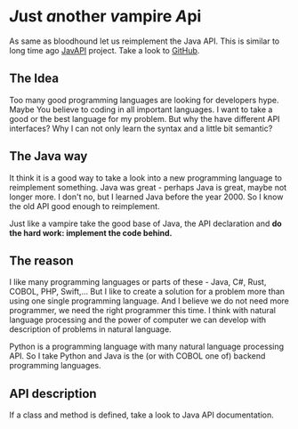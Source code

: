 # *J*ust *a*nother *v*ampire *A*pi #

  As same as bloodhound let us reimplement the Java API.
  This is similar to long time ago [JavAPI](https://github.com/RealBastie/JavApi) project.
  Take a look to [GitHub](https://github.com/bastie/PythonVampire).
  
  ## The Idea ##
  Too many good programming languages are looking for developers hype. Maybe You 
  believe to coding in all important languages. I want to take a good or the best
  language for my problem. But why the have different API interfaces? Why I can
  not only learn the syntax and a little bit semantic?
  
  ## The Java way ##
  It think it is a good way to take a look into a new programming language to reimplement
  something. Java was great - perhaps Java is great, maybe not longer more. I don't no,
  but I learned Java before the year 2000. So I know the old API good enough to reimplement.
  
  Just like a vampire take the good base of Java, the API declaration and **do the hard
  work: implement the code behind.** 
  
  ## The reason ##
  I like many programming languages or parts of these - Java, C#, Rust, COBOL, PHP, Swift,...
  But I like to create a solution for a problem more than using one single programming language.
  And I believe we do not need more programmer, we need the right programmer this time.
  I think with natural language processing and the power of computer we can develop with
  description of problems in natural language.
  
  Python is a programming language with many natural language processing API. So I take 
  Python and Java is the (or with COBOL one of) backend programming languages.
  
  ## API description ##
  If a class and method is defined, take a look to Java API documentation.
     
